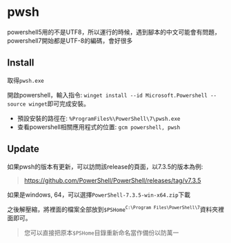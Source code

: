 # pwsh

powershell5用的不是UTF8，所以運行的時候，遇到腳本的中文可能會有問題，powershell7開始都是UTF-8的編碼，會好很多

## Install

取得`pwsh.exe`

開啟powershell，輸入指令: `winget install --id Microsoft.Powershell --source winget`即可完成安裝。

- 預設安裝的路徑在: `%ProgramFiles%\PowerShell\7\pwsh.exe`
- 查看powershell相關應用程式的位置: `gcm powershell, pwsh`

## Update

如果pwsh的版本有更新，可以訪問該release的頁面，以7.3.5的版本為例:
> https://github.com/PowerShell/PowerShell/releases/tag/v7.3.5

如果是windows, 64，可以選擇`PowerShell-7.3.5-win-x64.zip`下載

之後解壓縮，將裡面的檔案全部放到`$PSHome`<sup>`C:\Program Files\PowerShell\7`</sup>資料夾裡面即可。
> 您可以直接把原本`$PSHome`目錄重新命名當作備份以防萬一
